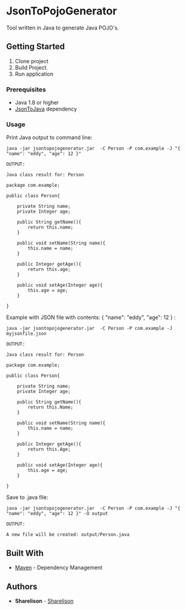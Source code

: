 # JsonToPojoGenerator

Tool written in Java to generate Java POJO's.

## Getting Started
1. Clone project
2. Build Project.
3. Run application

### Prerequisites

  - Java 1.8 or higher 
  - [JsonToJava](https://github.com/Sharelison/JsonToJava) dependency

### Usage

Print Java output to command line:

```
java -jar jsontopojogenerator.jar  -C Person -P com.example -J "{ "name": "eddy", "age": 12 }"

OUTPUT:

Java class result for: Person

package com.example;

public class Person{

    private String name;
    private Integer age;

    public String getName(){
        return this.name;
    }

    public void setName(String name){
        this.name = name;
    }

    public Integer getAge(){
        return this.age;
    }

    public void setAge(Integer age){
        this.age = age;
    }

}
```

Example with JSON file with contents: { "name": "eddy", "age": 12 } :
```
java -jar jsontopojogenerator.jar  -C Person -P com.example -J myjsonfile.json

OUTPUT:

Java class result for: Person

package com.example;

public class Person{

    private String name;
    private Integer age;

    public String getName(){
        return this.Name;
    }

    public void setName(String name){
        this.name = name;
    }

    public Integer getAge(){
        return this.Age;
    }

    public void setAge(Integer age){
        this.age = age;
    }

}
```

Save to .java file:

```
java -jar jsontopojogenerator.jar  -C Person -P com.example -J "{ "name": "eddy", "age": 12 }" -O output

OUTPUT:

A new file will be created: output/Person.java
```

## Built With

* [Maven](https://maven.apache.org/) - Dependency Management


## Authors

* **Sharelison** - [Sharelison](https://github.com/Sharelison)

